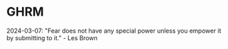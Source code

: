 # GHRM

2024-03-07: "Fear does not have any special power unless you empower it by submitting to it." - Les Brown